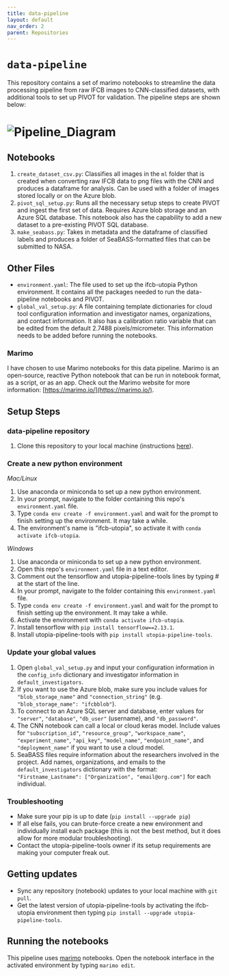 ```yaml
---
title: data-pipeline
layout: default
nav_order: 2
parent: Repositories
---
```


# `data-pipeline`

This repository contains a set of marimo notebooks to streamline the data processing pipeline from raw IFCB images to CNN-classified datasets, with additional tools to set up PIVOT for validation. The pipeline steps are shown below:

# ![Pipeline_Diagram](/assets/images/Data_Pipeline_Diagram.png)  

## Notebooks

1. `create_dataset_csv.py`: Classifies all images in the `ml` folder that is created when converting raw IFCB data to png files with the CNN and produces a dataframe for analysis. Can be used with a folder of images stored locally or on the Azure blob. 
2. `pivot_sql_setup.py`: Runs all the necessary setup steps to create PIVOT and ingest the first set of data. Requires Azure blob storage and an Azure SQL database. This notebook also has the capability to add a new dataset to a pre-existing PIVOT SQL database.
3. `make_seabass.py`: Takes in metadata and the dataframe of classified labels and produces a folder of SeaBASS-formatted files that can be submitted to NASA. 

## Other Files

- `environment.yaml`: The file used to set up the ifcb-utopia Python environment. It contains all the packages needed to run the data-pipeline notebooks and PIVOT. 
- `global_val_setup.py`: A file containing template dictionaries for cloud tool configuration information and investigator names, organizations, and contact information. It also has a calibration ratio variable that can be edited from the default 2.7488 pixels/micrometer. This information needs to be added before running the notebooks. 

### Marimo  

I have chosen to use Marimo notebooks for this data pipeline. Marimo is an open-source, reactive Python notebook that can be run in notebook format, as a script, or as an app. Check out the Marimo website for more information: [https://marimo.io/](https://marimo.io/).

## Setup Steps

### data-pipeline repository  

1. Clone this repository to your local machine (instructions [here](https://docs.github.com/en/repositories/creating-and-managing-repositories/cloning-a-repository)).  

### Create a new python environment

_Mac/Linux_  

1. Use anaconda or miniconda to set up a new python environment.
2. In your prompt, navigate to the folder containing this repo's `environment.yaml` file.
3. Type `conda env create -f environment.yaml` and wait for the prompt to finish setting up the environment. It may take a while. 
4. The environment's name is "ifcb-utopia", so activate it with `conda activate ifcb-utopia`. 

_Windows_ 

1. Use anaconda or miniconda to set up a new python environment.
2. Open this repo's `environment.yaml` file in a text editor.
3. Comment out the tensorflow and utopia-pipeline-tools lines by typing # at the start of the line.
4. In your prompt, navigate to the folder containing this `environment.yaml` file.
5. Type `conda env create -f environment.yaml` and wait for the prompt to finish setting up the environment. It may take a while.
6. Activate the environment with `conda activate ifcb-utopia`.
6. Install tensorflow with `pip install tensorflow==2.13.1`.
7. Install utopia-pipeline-tools with `pip install utopia-pipeline-tools`.   

### Update your global values

1. Open `global_val_setup.py` and input your configuration information in the `config_info` dictionary and investigator information in `default_investigators`. 
2. If you want to use the Azure blob, make sure you include values for `"blob_storage_name"` and `"connection_string"` (e.g. `"blob_storage_name": "ifcbblob"`). 
3. To connect to an Azure SQL server and database, enter values for `"server"`, `"database"`, `"db_user"` (username), and `"db_password"`.
4. The CNN notebook can call a local or cloud keras model. Include values for `"subscription_id"`, `"resource_group"`, `"workspace_name"`, `"experiment_name"`, `"api_key"`, `"model_name"`, `"endpoint_name"`, and `"deployment_name"` if you want to use a cloud model. 
5. SeaBASS files require information about the researchers involved in the project. Add names, organizations, and emails to the `default_investigators` dictionary with the format: `"Firstname_Lastname": ["Organization", "email@org.com"]` for each individual. 

### Troubleshooting

- Make sure your pip is up to date (`pip install --upgrade pip`)
- If all else fails, you can brute-force create a new environment and individually install each package (this is not the best method, but it does allow for more modular troubleshooting). 
- Contact the utopia-pipeline-tools owner if its setup requirements are making your computer freak out. 

## Getting updates

- Sync any repository (notebook) updates to your local machine with `git pull`.   
- Get the latest version of utopia-pipeline-tools by activating the ifcb-utopia environment then typing `pip install --upgrade utopia-pipeline-tools`.  

## Running the notebooks

This pipeline uses [marimo](https://marimo.io/) notebooks. Open the notebook interface in the activated environment by typing `marimo edit`. 
